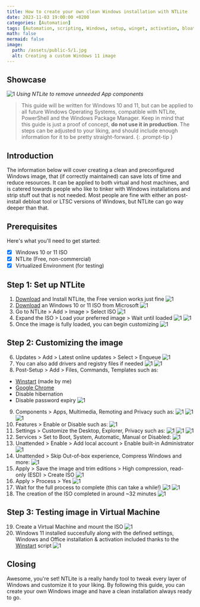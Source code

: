 ```yaml
---
title: How to create your own clean Windows installation with NTLite 
date: 2023-11-03 19:00:00 +0200
categories: [Automation]
tags: [Automation, scripting, Windows, setup, winget, activation, bloatware, debloat, Microsoft, GitHub, NTLite]
math: false
mermaid: false
image:
  path: /assets/public-5/1.jpg
  alt: Creating a custom Windows 11 image
---
```


## Showcase
![1](/assets/public-5/2.png)
_Using NTLite to remove unneeded App components_

> This guide will be written for Windows 10 and 11, but can be applied to all future Windows Operating Systems, compatible with NTLite, PowerShell and the Windows Package Manager. Keep in mind that this guide is just a proof of concept, **do not use it in production**. The steps can be adjusted to your liking, and should include enough information for it to be pretty straight-forward. 
{: .prompt-tip }

## Introduction
The information below will cover creating a clean and preconfigured Windows image, that (if correctly maintained) can save lots of time and reduce resources. It can be applied to both virtual and host machines, and is catered towards people who like to tinker with Windows installations and strip stuff out that is not needed. Most people are fine with either an post-install debloat tool or LTSC versions of Windows, but NTLite can go way deeper than that. 

## Prerequisites
Here's what you'll need to get started:
- [x] Windows 10 or 11 ISO
- [x] NTLite (Free, non-commercial)
- [x] Virtualized Environment (for testing)

## Step 1: Set up NTLite
1. [Download](https://www.ntlite.com/download/) and Install NTLite, the Free version works just fine
![1](/assets/public-5/3.png)
2. [Download](https://www.microsoft.com/software-download) an Windows 10 or 11 ISO from Microsoft
![1](/assets/public-5/4.png)
3. Go to NTLite > Add > Image > Select ISO
![1](/assets/public-5/5.png)
4. Expand the ISO > Load your preferred image > Wait until loaded
![1](/assets/public-5/6.png)
![1](/assets/public-5/7.png)
5. Once the image is fully loaded, you can begin customizing
![1](/assets/public-5/8.png)

## Step 2: Customizing the image
6. Updates > Add > Latest online updates > Select > Enqueue
![1](/assets/public-5/9.png)
7. You can also add drivers and registry files if needed
![1](/assets/public-5/11.png)
![1](/assets/public-5/12.png)
8. Post-Setup > Add > Files, Commands, Templates such as:
- [Winstart](https://github.com/jeroen66124/Winstart/blob/main/winstart.ps1) (made by me)
- [Google Chrome](https://chromeenterprise.google/browser/download/#windows-tab)
- Disable hibernation
- Disable password expiry
![1](/assets/public-5/10.png)
9. Components > Apps, Multimedia, Remoting and Privacy such as:
![1](/assets/public-5/13.png)
![1](/assets/public-5/14.png)
![1](/assets/public-5/15.png)
10. Features > Enable or Disable such as:
![1](/assets/public-5/16.png)
11. Settings > Customize the Desktop, Explorer, Privacy such as:
![1](/assets/public-5/17.png)
![1](/assets/public-5/18.png)
![1](/assets/public-5/19.png)
12. Services > Set to Boot, System, Automatic, Manual or Disabled:
![1](/assets/public-5/20.png)
13. Unattended > Enable > Add local account > Enable built-in Administrator
![1](/assets/public-5/21.png)
14. Unattended > Skip Out-of-box experience, Compress Windows and more:
![1](/assets/public-5/22.png)
15. Apply > Save the image and trim editions > High compression, read-only (ESD) > Create ISO
![1](/assets/public-5/23.png)
16. Apply > Process > Yes
![1](/assets/public-5/24.png)
17. Wait for the full process to complete (this can take a while!)
![1](/assets/public-5/25.png)
![1](/assets/public-5/26.png)
18. The creation of the ISO completed in around ~32 minutes
![1](/assets/public-5/27.png)

## Step 3: Testing image in Virtual Machine
19. Create a Virtual Machine and mount the ISO
![1](/assets/public-5/28.png)
20. Windows 11 installed succesfully along with the defined settings, Windows and Office installation & activation included thanks to the [Winstart](https://github.com/jeroen66124/Winstart/blob/main/winstart.ps1) script
![1](/assets/public-5/29.png)

## Closing

Awesome, you're set! NTLite is a really handy tool to tweak every layer of Windows and customize it to your liking. By following this guide, you can create your own Windows image and have a clean installation always ready to go. 
